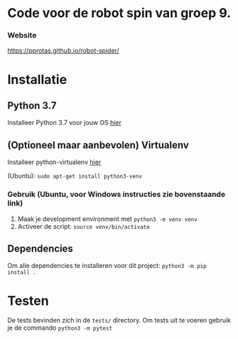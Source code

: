 # Code voor de robot spin van groep 9.
### Website
https://pprotas.github.io/robot-spider/

# Installatie
## Python 3.7
Installeer Python 3.7 voor jouw OS [hier](https://wiki.python.org/moin/BeginnersGuide/Download)
## (Optioneel maar aanbevolen) Virtualenv
Installeer python-virtualenv [hier](https://virtualenv.pypa.io/en/latest/)

(Ubuntu):
```sudo apt-get install python3-venv```
### Gebruik (Ubuntu, voor Windows instructies zie bovenstaande link)
1. Maak je development environment met ```python3 -m venv venv```
2. Activeer de script: ```source venv/bin/activate```
## Dependencies
Om alle dependencies te installeren voor dit project: ```python3 -m pip install .```
# Testen
De tests bevinden zich in de ```tests/``` directory. Om tests uit te voeren gebruik je de commando ```python3 -m pytest```
